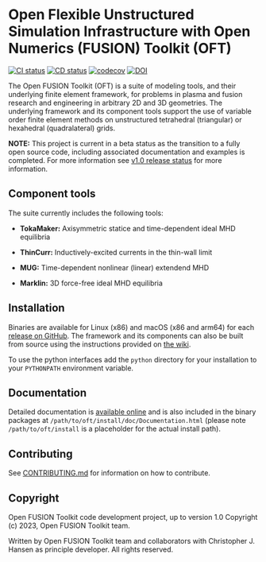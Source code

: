 Open Flexible Unstructured Simulation Infrastructure with Open Numerics (FUSION) Toolkit (OFT)
=====================================

[![CI status](https://github.com/openfusiontoolkit/OpenFUSIONToolkit/actions/workflows/ci_build.yaml/badge.svg?branch=main)](https://github.com/openfusiontoolkit/OpenFUSIONToolkit/actions/workflows/ci_build.yaml)
[![CD status](https://github.com/openfusiontoolkit/OpenFUSIONToolkit/actions/workflows/cd_nightly.yaml/badge.svg)](https://github.com/openfusiontoolkit/OpenFUSIONToolkit/actions/workflows/cd_nightly.yaml)
[![codecov](https://codecov.io/gh/openfusiontoolkit/OpenFUSIONToolkit/graph/badge.svg?token=GG282HKNAO)](https://codecov.io/gh/openfusiontoolkit/OpenFUSIONToolkit)
[![DOI](https://zenodo.org/badge/710415041.svg)](https://zenodo.org/doi/10.5281/zenodo.10306801)

The Open FUSION Toolkit (OFT) is a suite of modeling tools, and their underlying finite element
framework, for problems in plasma and fusion research and engineering in arbitrary 2D and 3D geometries.
The underlying framework and its component tools support the use of variable order finite element methods on
unstructured tetrahedral (triangular) or hexahedral (quadralateral) grids.

**NOTE:** This project is current in a beta status as the transition to a fully open source code, including
associated documentation and examples is completed. For more information see [v1.0 release status](https://github.com/openfusiontoolkit/OpenFUSIONToolkit/milestone/1) for more information.

Component tools
------------

The suite currently includes the following tools:

* **TokaMaker:** Axisymmetric statice and time-dependent ideal MHD equilibria

* **ThinCurr:** Inductively-excited currents in the thin-wall limit

* **MUG:** Time-dependent nonlinear (linear) extendend MHD

* **Marklin:** 3D force-free ideal MHD equilibria

Installation
------------

Binaries are available for Linux (x86) and macOS (x86 and arm64) for each [release on GitHub](https://github.com/openfusiontoolkit/OpenFUSIONToolkit/releases). The framework and its components can also be built from source using the instructions provided on [the wiki](https://github.com/openfusiontoolkit/OpenFUSIONToolkit/wiki).

To use the python interfaces add the `python` directory for your installation to your `PYTHONPATH` environment variable.

Documentation
------------

Detailed documentation is [available online](https://openfusiontoolkit.github.io/OpenFUSIONToolkit/docs/index.html) and is also included in the binary packages at `/path/to/oft/install/doc/Documentation.html` (please note `/path/to/oft/install` is a placeholder for the actual install path).

Contributing
-----------

See [CONTRIBUTING.md](https://github.com/openfusiontoolkit/OpenFUSIONToolkit/blob/main/CONTRIBUTING.md) for information on how to contribute.


Copyright
---------

Open FUSION Toolkit code development project, up to version 1.0 Copyright (c) 2023, Open FUSION Toolkit team.

Written by Open FUSION Toolkit team and collaborators with Christopher J. Hansen as principle developer. All rights reserved.
